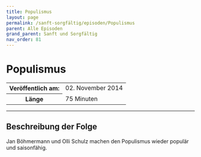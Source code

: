 ```yaml
---
title: Populismus
layout: page
permalink: /sanft-sorgfältig/episoden/Populismus
parent: Alle Episoden
grand_parent: Sanft und Sorgfältig
nav_order: 81
---
```


# Populismus
<table class="resp-table dcf-table dcf-table-responsive dcf-table-bordered dcf-table-striped dcf-w-100%">
                    <tbody>
                        <tr>
                            <th scope="row">Veröffentlich am:</th>
                            <td data-label="Veröffentlich am:">02. November 2014</td>
                        </tr>
                        <tr>
                            <th scope="row">Länge </th>
                            <td data-label="Länge ">75 Minuten</td>
                        </tr></tbody>
                </table>

***

## Beschreibung der Folge

<div>
Jan Böhmermann und Olli Schulz machen den Populismus wieder populär und saisonfähig.  
</div>

